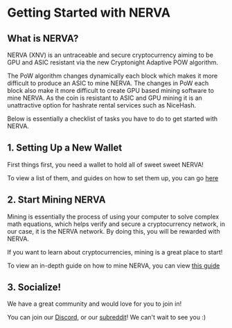 # Getting Started with NERVA

## What is NERVA?

NERVA (XNV) is an untraceable and secure cryptocurrency aiming to be GPU and ASIC resistant via the new Cryptonight Adaptive POW algorithm. 

The PoW algorithm changes dynamically each block which makes it more difficult to produce an ASIC to mine NERVA. The changes in PoW each block also make it more difficult to create GPU based mining software to mine NERVA. As the coin is resistant to ASIC and GPU mining it is an unattractive option for hashrate rental services such as NiceHash.


Below is essentially a checklist of tasks you have to do to get started with NERVA.

## 1. Setting Up a New Wallet<a name="new-wallet"></a>

First things first, you need a wallet to hold all of sweet sweet NERVA!

To view a list of them, and guides on how to set them up, you can go [here](../guides/wallets/Making-a-Wallet)

## 2. Start Mining NERVA<a name="mining"></a>

Mining is essentially the process of using your computer to solve complex math equations, which helps verify and secure a cryptocurrency network, in our case, it is the NERVA network. By doing this, you will be rewarded with NERVA.

If you want to learn about cryptocurrencies, mining is a great place to start!

To view an in-depth guide on how to mine NERVA, you can view [this guide](../guides/mining/Mining)

## 3. Socialize!<a name="socialize"></a>

We have a great community and would love for you to join in!

You can join our [Discord](https://discord.gg/cTUwK5B), or our [subreddit](https://www.reddit.com/r/nerva/)! We can't wait to see you :)
